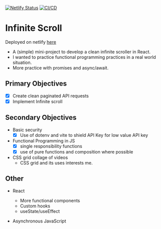[![Netlify Status](https://api.netlify.com/api/v1/badges/25c1d64e-bd93-473c-b70a-c658459fa630/deploy-status)](https://app.netlify.com/sites/anchorman-scroller/deploys)
[![CI/CD](https://github.com/markstanden/infinite-scroll/actions/workflows/run-tests.yml/badge.svg)](https://github.com/markstanden/infinite-scroll/actions/workflows/run-tests.yml)

# Infinite Scroll
Deployed on netlify [here](https://anchorman-scroller.netlify.app/)

- A (simple) mini-project to develop a clean infinite scroller in React.
- I wanted to practice functional programming practices in a real world situation.
- More practice with promises and async/await.

## Primary Objectives

- [x] Create clean paginated API requests
- [x] Implement Infinite scroll

## Secondary Objectives

- Basic security
  - [x] Use of dotenv and vite to shield API Key for low value API key
- Functional Programming in JS
  - [x] single responsibility functions
  - [x] use of pure functions and composition where possible
- CSS grid collage of videos
  - CSS grid and its uses interests me.

## Other

- React
  - More functional components
  - Custom hooks
  - useState/useEffect

- Asynchronous JavaScript
